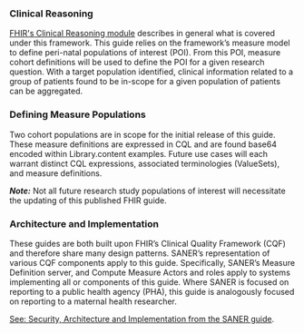 ### Clinical Reasoning
[FHIR's Clinical Reasoning module](http://www.hl7.org/fhir/clinicalreasoning-module.html) describes in general what is covered under this framework. This guide relies on the framework’s measure model to define peri-natal populations of interest (POI). From this POI, measure cohort definitions will be used to define the POI for a given research question. With a target population identified, clinical information related to a group of patients found to be in-scope for a given population of patients can be aggregated.

### Defining Measure Populations
Two cohort populations are in scope for the initial release of this guide. These measure definitions are expressed in CQL and are found base64 encoded within Library.content examples. Future use cases will each warrant distinct CQL expressions, associated terminologies (ValueSets), and measure definitions. 

<b><i>Note:</i></b> Not all future research study populations of interest will necessitate the updating of this published FHIR guide.

### Architecture and Implementation
These guides are both built upon FHIR’s Clinical Quality Framework (CQF) and therefore share many design patterns. SANER’s representation of various CQF components apply to this guide. Specifically, SANER’s Measure Definition server, and Compute Measure Actors and roles apply to systems implementing all or components of this guide. Where SANER is focused on reporting to a public health agency (PHA), this guide is analogously focused on reporting to a maternal health researcher. 

[See: Security, Architecture and Implementation from the SANER guide](http://hl7.org/fhir/uv/saner/).
